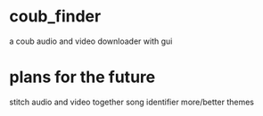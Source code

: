 # coub_finder
a coub audio and video downloader with gui


# plans for the future
stitch audio and video together
song identifier
more/better themes




